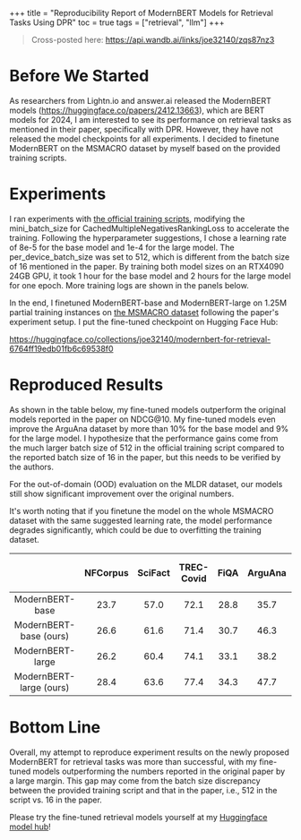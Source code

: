 +++
title = "Reproducibility Report of ModernBERT Models for Retrieval Tasks Using DPR"
toc = true
tags = ["retrieval", "llm"]
+++


> Cross-posted here: https://api.wandb.ai/links/joe32140/zqs87nz3


# Before We Started

As researchers from Lightn.io and answer.ai released the ModernBERT models (https://huggingface.co/papers/2412.13663), which are BERT models for 2024, I am interested to see its performance on retrieval tasks as mentioned in their paper, specifically with DPR. However, they have not released the model checkpoints for all experiments. I decided to finetune ModernBERT on the MSMACRO dataset by myself based on the provided training scripts.


# Experiments

I ran experiments with [the official training scripts](https://github.com/AnswerDotAI/ModernBERT/tree/main/examples), modifying the mini_batch_size for CachedMultipleNegativesRankingLoss to accelerate the training. Following the hyperparameter suggestions, I chose a learning rate of 8e-5 for the base model and 1e-4 for the large model. The per_device_batch_size was set to 512, which is different from the batch size of 16 mentioned in the paper. By training both model sizes on an RTX4090 24GB GPU, it took 1 hour for the base model and 2 hours for the large model for one epoch. More training logs are shown in the panels below. 

In the end, I finetuned ModernBERT-base and ModernBERT-large on 1.25M partial training instances on [the MSMACRO dataset](https://huggingface.co/datasets/sentence-transformers/msmarco-co-condenser-margin-mse-sym-mnrl-mean-v1) following the paper's experiment setup. I put the fine-tuned checkpoint on Hugging Face Hub:

https://huggingface.co/collections/joe32140/modernbert-for-retrieval-6764ff19edb01fb6c69538f0

# Reproduced Results

As shown in the table below, my fine-tuned models outperform the original models reported in the paper on NDCG@10. My fine-tuned models even improve the ArguAna dataset by more than 10% for the base model and 9% for the large model. I hypothesize that the performance gains come from the much larger batch size of 512 in the official training script compared to the reported batch size of 16 in the paper, but this needs to be verified by the authors. 

For the out-of-domain (OOD) evaluation on the MLDR dataset, our models still show significant improvement over the original numbers. 

It's worth noting that if you finetune the model on the whole MSMACRO dataset with the same suggested learning rate, the model performance degrades significantly, which could be due to overfitting the training dataset.



|                         	| NFCorpus 	| SciFact 	| TREC-Covid 	|  FiQA 	| ArguAna 	| SciDocs 	| FEVER 	| Climate-FEVER 	| MLDR - OOD 	|
|:-----------------------:	|:--------:	|:-------:	|:----------:	|:-----:	|:-------:	|:-------:	|-------	|---------------	|:----------:	|
| ModernBERT-base         	| 23.7     	| 57.0    	| 72.1       	| 28.8  	| 35.7    	| 12.5    	| 59.9  	| 23.6          	| 27.4       	|
| ModernBERT-base (ours)  	| 26.6    	| 61.6   	| 71.4      	| 30.7 	| 46.3   	| 13.6   	| 65.7  	| 22.6          	| 30.5      	|
| ModernBERT-large        	| 26.2     	| 60.4    	| 74.1       	| 33.1  	| 38.2    	| 13.8    	| 62.7  	| 20.5          	| 34.3       	|
| ModernBERT-large (ours) 	| 28.4    	| 63.6   	| 77.4      	| 34.3 	| 47.7   	| 15.7   	| 68.2  	| 22.9          	| 38.9      	|

# Bottom Line

Overall, my attempt to reproduce experiment results on the newly proposed ModernBERT for retrieval tasks was more than successful, with my fine-tuned models outperforming the numbers reported in the original paper by a large margin. This gap may come from the batch size discrepancy between the provided training script and that in the paper, i.e., 512 in the script vs. 16 in the paper. 

Please try the fine-tuned retrieval models yourself at my [Huggingface model hub](https://huggingface.co/collections/joe32140/modernbert-for-retrieval-6764ff19edb01fb6c69538f0)!






